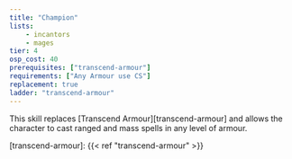 ```yaml
---
title: "Champion"
lists:
    - incantors
    - mages
tier: 4
osp_cost: 40
prerequisites: ["transcend-armour"]
requirements: ["Any Armour use CS"]
replacement: true
ladder: "transcend-armour"
---
```

This skill replaces [Transcend Armour][transcend-armour] and allows the character to cast ranged and mass spells in any level of armour.

[transcend-armour]: {{< ref "transcend-armour" >}}